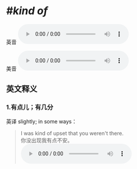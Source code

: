 # ***\#kind of*** 
英音
<audio src="./media/kind of1_AAC.aac" controls="controls"></audio>

美音
<audio src="./media/kind of2_AAC.aac" controls="controls"></audio>



  

英文释义
---
### 1.**有点儿；有几分**  
英译 slightly; in some ways：

 > I was kind of upset that you weren't there.  
 > 你没出现我有点不安。    
<audio src="./media/kind1-5.aac" controls="controls"></audio>


